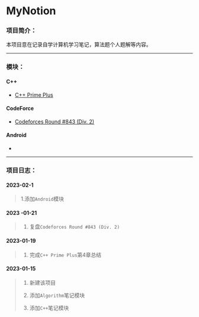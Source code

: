# MyNotion
### 项目简介：
本项目意在记录自学计算机学习笔记，算法题个人题解等内容。

---

### 模块：

#### C++

* [C++ Prime Plus](https://github.com/TiredAce/MyNotion/tree/master/C%2B%2B%E7%AC%94%E8%AE%B0/C%2B%2B%20Prime%20Plus)

#### CodeForce

* [Codeforces Round #843 (Div. 2)](https://github.com/TiredAce/MyNotion/blob/master/Algorithm%E7%AC%94%E8%AE%B0/codeforces/Codeforces%20Round%20%23843%20(Div.%202)/Codeforces%20Round%20%23843%20(Div.%202).md)

#### Android

* []()

---

### 项目日志：

#### 2023-02-1

> 1.添加`Android`模块

#### 2023 -01-21

>1. 复盘`Codeforces Round #843 (Div. 2)`

#### 2023-01-19

>1. 完成`C++ Prime Plus`第4章总结

#### 2023-01-15

> 1. 新建该项目
>
> 2. 添加`Algorithm`笔记模块
>
> 3. 添加`C++`笔记模块
